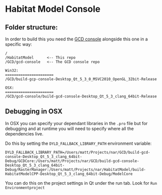 # Habitat Model Console


## Folder structure:

In order to build this you need the [GCD console](https://bitbucket.org/northarrowresearch/gcd-console) alongside this one in a specific way:

```
/ 
/HabitatModel      <-- This repo
/GCD/gcd-console   <-- The GCD console repo

Win32:
======================
/GCD/build-gcp-console-Desktop_Qt_5_3_0_MSVC2010_OpenGL_32bit-Release

OSX:
======================
/GCD/gcd-console/build-gcd-console-Desktop_Qt_5_3_clang_64bit-Release

```


## Debugging in OSX

In OSX you can specify your dependant libraries in the `.pro` file but for debugging and at runtime you will need to specify where all the dependencies live.

Do this by setting the `DYLD_FALLBACK_LIBRARY_PATH` environment variable:

```
DYLD_FALLBACK_LIBRARY_PATH=/Users/matt/Projects/nar/GCD/build-gcd-console-Desktop_Qt_5_3_clang_64bit-Debug/GCDCore:/Users/matt/Projects/nar/GCD/build-gcd-console-Desktop_Qt_5_3_clang_64bit-Debug/RasterManager:/Users/matt/Projects/nar/HabitatModel/build-HabitatModelCPP-Desktop_Qt_5_3_clang_64bit-Debug/ModelCore
```

You can do this on the project settings in Qt under the run tab. Look for `Run Environmentproject`